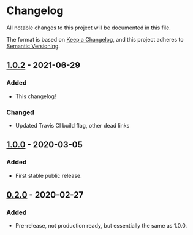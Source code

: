 # Changelog

All notable changes to this project will be documented in this file.

The format is based on [Keep a Changelog],
and this project adheres to [Semantic Versioning].

## [1.0.2] - 2021-06-29

### Added

- This changelog!

### Changed

- Updated Travis CI build flag, other dead links

## [1.0.0] - 2020-03-05

### Added

- First stable public release.

## [0.2.0] - 2020-02-27

### Added

- Pre-release, not production ready, but essentially the same as 1.0.0.

[1.0.2]: https://github.com/wildland-creative/pyhere/compare/v1.0.1...v1.0.2
[1.0.0]: https://github.com/wildland-creative/pyhere/compare/v0.2.0...v1.0.0
[0.2.0]: https://github.com/wildland-creative/pyhere/releases/tag/v0.2.0
[Keep a Changelog]: https://keepachangelog.com/en/1.0.0/
[Semantic Versioning]: https://semver.org/spec/v2.0.0.html